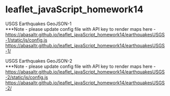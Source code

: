 # leaflet_javaScript_homework14

USGS Earthquakes GeoJSON-1 <br>
***Note - please update config file with API key to render maps here - 
https://abasaltr.github.io/leaflet_javaScript_homework14/earthquakesUSGS-1/static/js/config.js
https://abasaltr.github.io/leaflet_javaScript_homework14/earthquakesUSGS-1/

USGS Earthquakes GeoJSON-2 <br>
***Note - please update config file with API key to render maps here - 
https://abasaltr.github.io/leaflet_javaScript_homework14/earthquakesUSGS-2/static/js/config.js
https://abasaltr.github.io/leaflet_javaScript_homework14/earthquakesUSGS-2/
